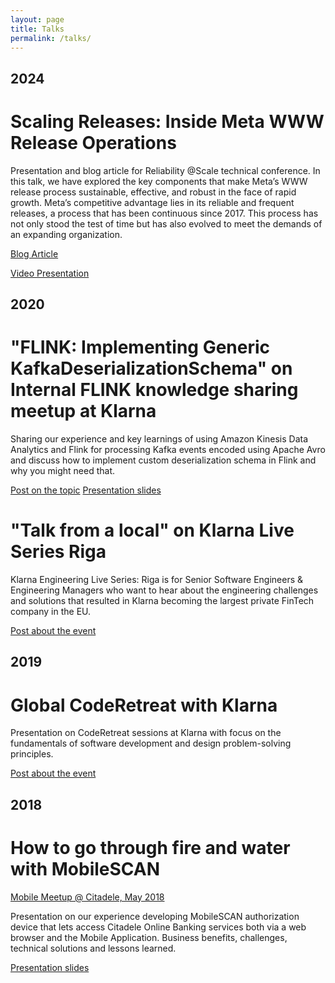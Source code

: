 ```yaml
---
layout: page
title: Talks
permalink: /talks/
---
```

## 2024

# Scaling Releases: Inside Meta WWW Release Operations

Presentation and blog article for Reliability @Scale technical conference.
In this talk, we have explored the key components that make Meta’s WWW release process sustainable, effective, and robust in the face of rapid growth. Meta’s competitive advantage lies in its reliable and frequent releases, a process that has been continuous since 2017. This process has not only stood the test of time but has also evolved to meet the demands of an expanding organization.

[Blog Article](https://atscaleconference.com/scaling-releases-inside-meta-www-release-operations/)

[Video Presentation](https://atscaleconference.com/videos/scaling-releases-inside-metas-www-release-operations/)


## 2020

# "FLINK: Implementing Generic KafkaDeserializationSchema" on Internal FLINK knowledge sharing meetup at Klarna
Sharing our experience and key learnings of using Amazon Kinesis Data Analytics and Flink for processing Kafka events encoded using Apache Avro and discuss how to implement custom deserialization schema in Flink and why you might need that.

[Post on the topic](https://blog.kotov.lv/2020/08/01/flink-generic-kafka-deserializationdchema.html)
[Presentation slides](/resources/2020-08-flink.pdf)

# "Talk from a local" on Klarna Live Series Riga
Klarna Engineering Live Series: Riga is for Senior Software Engineers & Engineering Managers who want to hear about the engineering challenges and solutions that resulted in Klarna becoming the largest private FinTech company in the EU.

[Post about the event](https://www.linkedin.com/feed/update/urn:li:activity:6621329551731544064/)

## 2019

# Global CodeRetreat with Klarna

Presentation on CodeRetreat sessions at Klarna with focus on the fundamentals of software development and design problem-solving principles.

[Post about the event](https://blog.kotov.lv/2019/11/30/klarna-coderetreat.html)

## 2018

# How tо go through fire and water with MobileSCAN

[Mobile Meetup @ Citadele, May 2018](http://blog.kotov.lv/2018/05/20/meetup-at-citadele.html)

Presentation on our experience developing MobileSCAN authorization device that lets access Citadele Online Banking services both via a web browser and the Mobile Application. Business benefits, challenges, technical solutions and lessons learned.


[Presentation slides](/resources/2018-05-20-mobilescan-slides.pdf)

